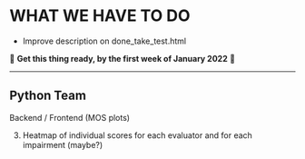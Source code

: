 # WHAT WE HAVE TO DO

- Improve description on done_take_test.html

🏅 **Get this thing ready, by the first week of January 2022** 🏅



***

## Python Team

Backend / Frontend (MOS plots)

3) Heatmap of individual scores for each evaluator and for each impairment (maybe?)

